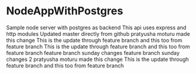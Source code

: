 # NodeAppWithPostgres
Sample node server with postgres as backend
This api uses express and http modules
Updated master directly from github
pratyusha moturu made this change
This is the update through feature branch
and this too from feature branch
This is the update through feature branch
and this too from feature branch
feature branch sunday changes
feature branch sunday changes 2
pratyusha moturu made this change
This is the update through feature branch
and this too from feature branch
